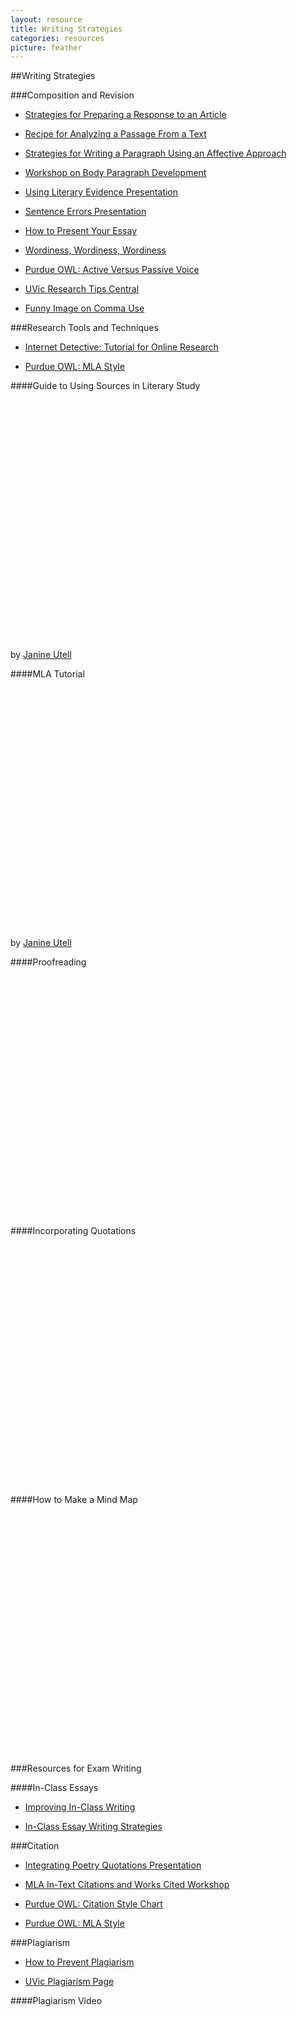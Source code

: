 ```yaml
---
layout: resource
title: Writing Strategies
categories: resources
picture: feather
---
```


##Writing Strategies <span class="arrowh2"></span>

###Composition and Revision <span class="arrowh3"></span>

* [Strategies for Preparing a Response to an Article](http://docs.google.com/viewer?url=https://github.com/axchristie/test/blob/gh-pages/assets/docs/writing_strategies/response_to_an_article.pdf?raw=true)

* [Recipe for Analyzing a Passage From a Text](https://github.com/axchristie/toolkit/blob/gh-pages/assets/docs/writing_strategies/Recipe_for_analyzing.docx?raw=true)

* [Strategies for Writing a Paragraph Using an Affective Approach](http://docs.google.com/viewer?url=https://github.com/axchristie/test/blob/gh-pages/assets/docs/writing_strategies/affect.pdf?raw=true)

* [Workshop on Body Paragraph Development](http://docs.google.com/viewer?url=https://github.com/axchristie/test/blob/gh-pages/assets/docs/writing_strategies/workshop_body_paragraph_development.pdf?raw=true)

* [Using Literary Evidence Presentation](http://docs.google.com/viewer?url=https://github.com/axchristie/test/blob/gh-pages/assets/docs/writing_strategies/literary_evidence.pptx?raw=true)

* [Sentence Errors Presentation](http://docs.google.com/viewer?url=https://github.com/axchristie/test/blob/gh-pages/assets/docs/writing_strategies/146SentenceErrorstoPost.pptx?raw=true)

* [How to Present Your Essay](http://docs.google.com/viewer?url=https://github.com/axchristie/test/blob/gh-pages/assets/docs/writing_strategies/essaypresentation.docx?raw=true)

* [Wordiness, Wordiness, Wordiness](http://web.uvic.ca/~gkblank/wordiness.html)

* [Purdue OWL: Active Versus Passive Voice](http://owl.english.purdue.edu/owl/resource/539/02/)

* [UVic Research Tips Central](http://library.uvic.ca/instruction/research/index.html)

* [Funny Image on Comma Use](http://www.wordswithdummies.com/eats-shoots-and-leaves/)

###Research Tools and Techniques

* [Internet Detective: Tutorial for Online Research](http://www.vtstutorials.ac.uk/detective/index.html)

* [Purdue OWL: MLA Style](http://owl.english.purdue.edu/owl/resource/747/01/)

####Guide to Using Sources in Literary Study <span class="arrowh4"></span>

<object width="480" height="385" style="max-width: 100%;"><param name="movie" value="http://www.youtube.com/v/HJRhfusIHs0&amp;hl=en_US&amp;fs=1"></param><param name="allowFullScreen" value="true"></param><param name="allowscriptaccess" value="always"></param><embed src="http://www.youtube.com/v/HJRhfusIHs0&amp;hl=en_US&amp;fs=1" type="application/x-shockwave-flash" allowscriptaccess="always" allowfullscreen="true" width="480" height="385" style="max-width: 100%;"></embed></object>

by [Janine Utell](https://twitter.com/janineutell)

####MLA Tutorial <span class="arrowh4"></span>

<object width="480" height="385" style="max-width: 100%;"><param name="movie" value="http://www.youtube.com/v/a8I4ES58JLc&amp;hl=en_US&amp;fs=1"></param><param name="allowFullScreen" value="true"></param><param name="allowscriptaccess" value="always"></param><embed src="http://www.youtube.com/v/a8I4ES58JLc&amp;hl=en_US&amp;fs=1" type="application/x-shockwave-flash" allowscriptaccess="always" allowfullscreen="true" width="480" height="385" style="max-width: 100%;"></embed></object>

by [Janine Utell](https://twitter.com/janineutell)

####Proofreading <span class="arrowh4"></span>

<object width="480" height="385" style="max-width: 100%;"><param name="movie" value="http://www.youtube.com/v/OonDPGwAyfQ&amp;hl=en_US&amp;fs=1"></param><param name="allowFullScreen" value="true"></param><param name="allowscriptaccess" value="always"></param><embed src="http://www.youtube.com/v/OonDPGwAyfQ&amp;hl=en_US&amp;fs=1" type="application/x-shockwave-flash" allowscriptaccess="always" allowfullscreen="true" width="480" height="385" style="max-width: 100%;"></embed></object>

####Incorporating Quotations <span class="arrowh4"></span>

<object width="480" height="385" style="max-width: 100%;"><param name="movie" value="http://www.youtube.com/v/pe9tV6gVfdM&amp;hl=en_US&amp;fs=1"></param><param name="allowFullScreen" value="true"></param><param name="allowscriptaccess" value="always"></param><embed src="http://www.youtube.com/v/pe9tV6gVfdM&amp;hl=en_US&amp;fs=1" type="application/x-shockwave-flash" allowscriptaccess="always" allowfullscreen="true" width="480" height="385" style="max-width: 100%;"></embed></object>

####How to Make a Mind Map <span class="arrowh4"></span>

<object width="480" height="385" style="max-width: 100%;"><param name="movie" value="http://www.youtube.com/v/v8_H42Z9wxA&amp;hl=en_US&amp;fs=1"></param><param name="allowFullScreen" value="true"></param><param name="allowscriptaccess" value="always"></param><embed src="http://www.youtube.com/v/v8_H42Z9wxA&amp;hl=en_US&amp;fs=1" type="application/x-shockwave-flash" allowscriptaccess="always" allowfullscreen="true" width="480" height="385" style="max-width: 100%;"></embed></object>

###Resources for Exam Writing <span class="arrowh3"></span>

####In-Class Essays <span class="arrowh4"></span>

* [Improving In-Class Writing](http://docs.google.com/viewer?url=https://github.com/axchristie/test/blob/gh-pages/assets/docs/exam_writing/Improving_In-Class_Writing.pdf?raw=true)

* [In-Class Essay Writing Strategies](http://docs.google.com/viewer?url=https://github.com/axchristie/test/blob/gh-pages/assets/docs/exam_writing/in-class_essay_writing_strategies.pdf?raw=true)

###Citation <span class="arrowh3"></span>

* [Integrating Poetry Quotations Presentation](http://docs.google.com/viewer?url=https://github.com/axchristie/test/blob/gh-pages/assets/docs/writing_strategies/integrating_poetry.pptx?raw=true)

* [MLA In-Text Citations and Works Cited Workshop](http://docs.google.com/viewer?url=https://github.com/axchristie/test/blob/gh-pages/assets/docs/writing_strategies/workshop_MLA_documentation.pdf)

* [Purdue OWL: Citation Style Chart](http://owl.english.purdue.edu/owl/resource/949/01/)

* [Purdue OWL: MLA Style](http://owl.english.purdue.edu/owl/resource/747/01/)

###Plagiarism <span class="arrowh3"></span>

* [How to Prevent Plagiarism](http://docs.google.com/viewer?url=https://github.com/axchristie/test/blob/gh-pages/assets/docs/writing_strategies/Avoiding_Plagiarism_allan_mitchell.docx?raw=true)

* [UVic Plagiarism Page](http://library.uvic.ca/instruction/cite/plagiarism.html)

####Plagiarism Video <span class="arrowh4"></span>

<object width="480" height="385" style="max-width: 100%;"><param name="movie" value="http://www.youtube.com/v/VnTPv9PtOoo&amp;hl=en_US&amp;fs=1"></param><param name="allowFullScreen" value="true"></param><param name="allowscriptaccess" value="always"></param><embed src="http://www.youtube.com/v/VnTPv9PtOoo&amp;hl=en_US&amp;fs=1" type="application/x-shockwave-flash" allowscriptaccess="always" allowfullscreen="true" width="480" height="385" style="max-width: 100%;"></embed></object>